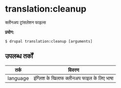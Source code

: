 # translation:cleanup
क्लीनअप ट्रांसलेशन फाइल्स

**प्रयोग:**
```
$ drupal translation:cleanup [arguments]
```

## उपलब्ध तर्कों
तर्क | विवरण
---------|-------------
language | इंग्लिश के खिलाफ क्लीनअप फाइल के लिए भाषा
